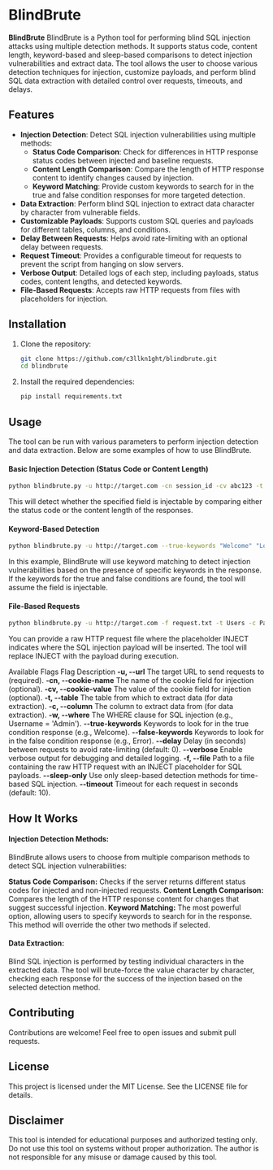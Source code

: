 # BlindBrute

**BlindBrute** BlindBrute is a Python tool for performing blind SQL injection attacks using multiple detection methods. It supports status code, content length, keyword-based and sleep-based comparisons to detect injection vulnerabilities and extract data. The tool allows the user to choose various detection techniques for injection, customize payloads, and perform blind SQL data extraction with detailed control over requests, timeouts, and delays.

## Features

- **Injection Detection**: Detect SQL injection vulnerabilities using multiple methods:
  - **Status Code Comparison**: Check for differences in HTTP response status codes between injected and baseline requests.
  - **Content Length Comparison**: Compare the length of HTTP response content to identify changes caused by injection.
  - **Keyword Matching**: Provide custom keywords to search for in the true and false condition responses for more targeted detection.
- **Data Extraction**: Perform blind SQL injection to extract data character by character from vulnerable fields.
- **Customizable Payloads**: Supports custom SQL queries and payloads for different tables, columns, and conditions.
- **Delay Between Requests**: Helps avoid rate-limiting with an optional delay between requests.
- **Request Timeout**: Provides a configurable timeout for requests to prevent the script from hanging on slow servers.
- **Verbose Output**: Detailed logs of each step, including payloads, status codes, content lengths, and detected keywords.
- **File-Based Requests**: Accepts raw HTTP requests from files with placeholders for injection.

## Installation

1. Clone the repository:
   ```bash
   git clone https://github.com/c3llkn1ght/blindbrute.git
   cd blindbrute
   ```
   
2. Install the required dependencies:
   ```bash
   pip install requirements.txt

## Usage
The tool can be run with various parameters to perform injection detection and data extraction. Below are some examples of how to use BlindBrute.

#### Basic Injection Detection (Status Code or Content Length)
```bash
python blindbrute.py -u http://target.com -cn session_id -cv abc123 -t Users -c Password -w "Username = 'Administrator'"
```
This will detect whether the specified field is injectable by comparing either the status code or the content length of the responses.

#### Keyword-Based Detection
```bash
python blindbrute.py -u http://target.com --true-keywords "Welcome" "Logged in" --false-keywords "Error" "Invalid" -cn session_id -cv abc123 -t Users -c Password -w "Username = 'Administrator'"
```
In this example, BlindBrute will use keyword matching to detect injection vulnerabilities based on the presence of specific keywords in the response. If the keywords for the true and false conditions are found, the tool will assume the field is injectable.

#### File-Based Requests
```bash
python blindbrute.py -u http://target.com -f request.txt -t Users -c Password -w "Username = 'Administrator'"
```
You can provide a raw HTTP request file where the placeholder INJECT indicates where the SQL injection payload will be inserted. The tool will replace INJECT with the payload during execution.

Available Flags
Flag	Description
**-u, --url**	The target URL to send requests to (required).
**-cn, --cookie-name**	The name of the cookie field for injection (optional).
**-cv, --cookie-value**	The value of the cookie field for injection (optional).
**-t, --table**	The table from which to extract data (for data extraction).
**-c, --column**	The column to extract data from (for data extraction).
**-w, --where**	The WHERE clause for SQL injection (e.g., Username = 'Admin').
**--true-keywords**	Keywords to look for in the true condition response (e.g., Welcome).
**--false-keywords**	Keywords to look for in the false condition response (e.g., Error).
**--delay**	Delay (in seconds) between requests to avoid rate-limiting (default: 0).
**--verbose**	Enable verbose output for debugging and detailed logging.
**-f, --file**	Path to a file containing the raw HTTP request with an INJECT placeholder for SQL payloads.
**--sleep-only**	Use only sleep-based detection methods for time-based SQL injection.
**--timeout**	Timeout for each request in seconds (default: 10).

## How It Works

#### Injection Detection Methods:
BlindBrute allows users to choose from multiple comparison methods to detect SQL injection vulnerabilities:

**Status Code Comparison:** Checks if the server returns different status codes for injected and non-injected requests.
**Content Length Comparison:** Compares the length of the HTTP response content for changes that suggest successful injection.
**Keyword Matching:** The most powerful option, allowing users to specify keywords to search for in the response. This method will override the other two methods if selected.

#### Data Extraction:
Blind SQL injection is performed by testing individual characters in the extracted data. The tool will brute-force the value character by character, checking each response for the success of the injection based on the selected detection method.

## Contributing
Contributions are welcome! Feel free to open issues and submit pull requests.

## License
This project is licensed under the MIT License. See the LICENSE file for details.

## Disclaimer
This tool is intended for educational purposes and authorized testing only. Do not use this tool on systems without proper authorization. The author is not responsible for any misuse or damage caused by this tool.
